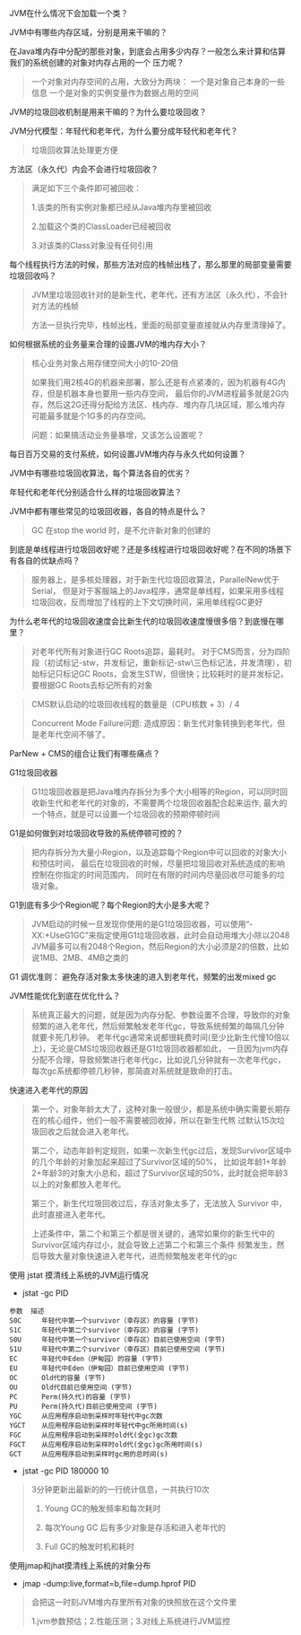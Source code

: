 
JVM在什么情况下会加载一个类？  

JVM中有哪些内存区域，分别是用来干嘛的？  

在Java堆内存中分配的那些对象，到底会占用多少内存？一般怎么来计算和估算我们的系统创建的对象对内存占用的一个
压力呢？  
>一个对象对内存空间的占用，大致分为两块：
>一个是对象自己本身的一些信息
>一个是对象的实例变量作为数据占用的空间


JVM的垃圾回收机制是用来干嘛的？为什么要垃圾回收？  

JVM分代模型：年轻代和老年代，为什么要分成年轻代和老年代？
>垃圾回收算法处理更方便

方法区（永久代）内会不会进行垃圾回收？
>满足如下三个条件即可被回收： 
>
>1.该类的所有实例对象都已经从Java堆内存里被回收
>
>2.加载这个类的ClassLoader已经被回收
>
>3.对该类的Class对象没有任何引用

每个线程执行方法的时候，那些方法对应的栈帧出栈了，那么那里的局部变量需要垃圾回收吗？
>JVM里垃圾回收针对的是新生代，老年代，还有方法区（永久代），不会针对方法的栈帧
>
>方法一旦执行完毕，栈帧出栈，里面的局部变量直接就从内存里清理掉了。
>
如何根据系统的业务量来合理的设置JVM的堆内存大小？
>核心业务对象占用存储空间大小的10-20倍
>
>如果我们用2核4G的机器来部署，那么还是有点紧凑的，因为机器有4G内存，但是机器本身也要用一些内存空间，
>最后你的JVM进程最多就是2G内存，然后这2G还得分配给方法区、栈内存、堆内存几块区域，那么堆内存可能最多就是个1G多的内存空间。
>
>问题：如果搞活动业务量暴增，又该怎么设置呢？

每日百万交易的支付系统，如何设置JVM堆内存与永久代如何设置？
>
>

JVM中有哪些垃圾回收算法，每个算法各自的优劣？

年轻代和老年代分别适合什么样的垃圾回收算法？

JVM中都有哪些常见的垃圾回收器，各自的特点是什么？

>GC 在stop the world 时，是不允许新对象的创建的

到底是单线程进行垃圾回收好呢？还是多线程进行垃圾回收好呢？在不同的场景下有各自的优缺点吗？
>服务器上，是多核处理器，对于新生代垃圾回收算法，ParallelNew优于Serial，
>但是对于客服端上的Java程序，通常是单线程，如果采用多线程垃圾回收，反而增加了线程的上下文切换时间，采用单线程GC更好
>

为什么老年代的垃圾回收速度会比新生代的垃圾回收速度慢很多倍？到底慢在哪里？
>对老年代所有对象进行GC Roots追踪，最耗时。 
>对于CMS而言，分为四阶段（初试标记-stw，并发标记，重新标记-stw\三色标记法，并发清理），初始标记只标记GC Roots，会发生STW，但很快；比较耗时的是并发标记，要根据GC Roots去标记所有的对象

>CMS默认启动的垃圾回收线程的数量是（CPU核数 + 3）/ 4
>
>Concurrent Mode Failure问题:
>造成原因：新生代对象转换到老年代，但是老年代空间不够了。
>

ParNew + CMS的组合让我们有哪些痛点？

G1垃圾回收器
>G1垃圾回收器是把Java堆内存拆分为多个大小相等的Region，可以同时回收新生代和老年代的对象的，不需要两个垃圾回收器配合起来运作,
>最大的一个特点，就是可以设置一个垃圾回收的预期停顿时间
>
>
G1是如何做到对垃圾回收导致的系统停顿可控的？
>把内存拆分为大量小Region，以及追踪每个Region中可以回收的对象大小和预估时间，
>最后在垃圾回收的时候，尽量把垃圾回收对系统造成的影响控制在你指定的时间范围内，
>同时在有限的时间内尽量回收尽可能多的垃圾对象。
>
G1到底有多少个Region呢？每个Region的大小是多大呢？
>JVM启动的时候一旦发现你使用的是G1垃圾回收器，可以使用“-XX:+UseG1GC”来指定使用G1垃圾回收器，此时会自动用堆大小除以2048
>JVM最多可以有2048个Region，然后Region的大小必须是2的倍数，比如说1MB、2MB、4MB之类的
>

G1 调优准则： 避免存活对象太多快速的进入到老年代，频繁的出发mixed gc

JVM性能优化到底在优化什么？
>系统真正最大的问题，就是因为内存分配、参数设置不合理，导致你的对象频繁的进入老年代，然后频繁触发老年代gc，导致系统频繁的每隔几分钟就要卡死几秒钟。
>老年代gc通常来说都很耗费时间(至少比新生代慢10倍以上)，无论是CMS垃圾回收器还是G1垃圾回收器都如此，
>一旦因为jvm内存分配不合理，导致频繁进行老年代gc，比如说几分钟就有一次老年代gc，每次gc系统都停顿几秒钟，那简直对系统就是致命的打击。
>

快速进入老年代的原因
>第一个，对象年龄太大了，这种对象一般很少，都是系统中确实需要长期存在的核心组件，他们一般不需要被回收掉，所以在新生代熬
 过默认15次垃圾回收之后就会进入老年代。
>
>第二个，动态年龄判定规则，如果一次新生代gc过后，发现Survivor区域中的几个年龄的对象加起来超过了Survivor区域的50%，
>比如说年龄1+年龄2+年龄3的对象大小总和，超过了Survivor区域的50%，此时就会把年龄3以上的对象都放入老年代。
>
>第三个，新生代垃圾回收过后，存活对象太多了，无法放入 Survivor 中，此时直接进入老年代。
>
>上述条件中，第二个和第三个都是很关键的，通常如果你的新生代中的Survivor区域内存过小，就会导致上述第二个和第三个条件
 频繁发生，然后导致大量对象快速进入老年代，进而频繁触发老年代的gc


使用 jstat 摸清线上系统的JVM运行情况
* jstat -gc PID 
```
参数	描述
S0C		年轻代中第一个survivor（幸存区）的容量 (字节)
S1C		年轻代中第二个survivor（幸存区）的容量 (字节)
S0U		年轻代中第一个survivor（幸存区）目前已使用空间 (字节)
S1U		年轻代中第二个survivor（幸存区）目前已使用空间 (字节)
EC		年轻代中Eden（伊甸园）的容量 (字节)
EU		年轻代中Eden（伊甸园）目前已使用空间 (字节)
OC		Old代的容量 (字节)
OU		Old代目前已使用空间 (字节)
PC		Perm(持久代)的容量 (字节)
PU		Perm(持久代)目前已使用空间 (字节)
YGC		从应用程序启动到采样时年轻代中gc次数
YGCT	从应用程序启动到采样时年轻代中gc所用时间(s)
FGC	    从应用程序启动到采样时old代(全gc)gc次数
FGCT	从应用程序启动到采样时old代(全gc)gc所用时间(s)
GCT	    从应用程序启动到采样时gc用的总时间(s)
```

* jstat -gc PID 180000 10 
>3分钟更新出最新的的一行统计信息，一共执行10次
>
>1. Young GC的触发频率和每次耗时
>
>2. 每次Young GC 后有多少对象是存活和进入老年代的
>
>3. Full GC的触发时机和耗时
>
>
使用jmap和jhat摸清线上系统的对象分布

* jmap -dump:live,format=b,file=dump.hprof PID
>会把这一时刻JVM堆内存里所有对象的快照放在这个文件里
>
>1.jvm参数预估；2.性能压测；3.对线上系统进行JVM监控

